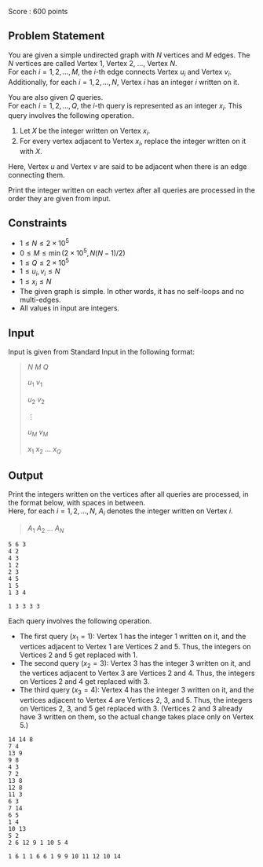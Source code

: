 Score : $600$ points

## Problem Statement

You are given a simple undirected graph with $N$ vertices and $M$ edges. The $N$ vertices are called Vertex $1$, Vertex $2$, $\ldots$, Vertex $N$.<br>
For each $i = 1, 2, \ldots, M$, the $i$-th edge connects Vertex $u_i$ and Vertex $v_i$.<br>
Additionally, for each $i = 1, 2, \ldots, N$, Vertex $i$ has an integer $i$ written on it.

You are also given $Q$ queries.<br>
For each $i = 1, 2, \ldots, Q$, the $i$-th query is represented as an integer $x_i$.
This query involves the following operation.

1. Let $X$ be the integer written on Vertex $x_i$.
2. For every vertex adjacent to Vertex $x_i$, replace the integer written on it with $X$.

Here, Vertex $u$ and Vertex $v$ are said to be adjacent when there is an edge connecting them.

Print the integer written on each vertex after all queries are processed in the order they are given from input.

## Constraints

- $1 \leq N \leq 2 \times 10^5$
- $0 \leq M \leq \min(2 \times 10^5, N(N-1)/2)$
- $1 \leq Q \leq 2 \times 10^5$
- $1 \leq u_i, v_i \leq N$
- $1 \leq x_i \leq N$
- The given graph is simple. In other words, it has no self-loops and no multi-edges.
- All values in input are integers.

## Input

Input is given from Standard Input in the following format:

> $N$ $M$ $Q$
> 
> $u_1$ $v_1$
> 
> $u_2$ $v_2$
> 
> $\vdots$
> 
> $u_M$ $v_M$
> 
> $x_1$ $x_2$ $\ldots$ $x_Q$

## Output

Print the integers written on the vertices after all queries are processed, in the format below, with spaces in between.<br>
Here, for each $i = 1, 2, \ldots, N$, $A_i$ denotes the integer written on Vertex $i$.

> $A_1$ $A_2$ $\ldots$ $A_N$

```input1
5 6 3
4 2
4 3
1 2
2 3
4 5
1 5
1 3 4
```

```output1
1 3 3 3 3
```

Each query involves the following operation.

- The first query $(x_1 = 1)$: Vertex $1$ has the integer $1$ written on it, and the vertices adjacent to Vertex $1$ are Vertices $2$ and $5$.
Thus, the integers on Vertices $2$ and $5$ get replaced with $1$.
- The second query $(x_2 = 3)$: Vertex $3$ has the integer $3$ written on it, and the vertices adjacent to Vertex $3$ are Vertices $2$ and $4$.
Thus, the integers on Vertices $2$ and $4$ get replaced with $3$.
- The third query $(x_3 = 4)$: Vertex $4$ has the integer $3$ written on it, and the vertices adjacent to Vertex $4$ are Vertices $2$, $3$, and $5$.
Thus, the integers on Vertices $2$, $3$, and $5$ get replaced with $3$.
(Vertices $2$ and $3$ already have $3$ written on them, so the actual change takes place only on Vertex $5$.)

```input2
14 14 8
7 4
13 9
9 8
4 3
7 2
13 8
12 8
11 3
6 3
7 14
6 5
1 4
10 13
5 2
2 6 12 9 1 10 5 4
```

```output2
1 6 1 1 6 6 1 9 9 10 11 12 10 14
```